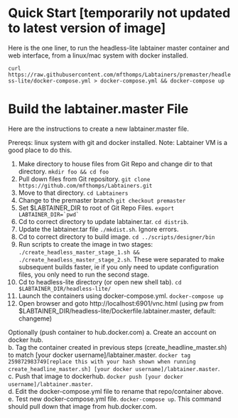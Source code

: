 # Quick Start [temporarily not updated to latest version of image]
Here is the one liner, to run the headless-lite labtainer master container and web interface, from a linux/mac system with docker installed.  

`curl https://raw.githubusercontent.com/mfthomps/Labtainers/premaster/headless-lite/docker-compose.yml > docker-compose.yml && docker-compose up`

# Build the labtainer.master File

Here are the instructions to create a new labtainer.master file.

Prereqs: linux system with git and docker installed.  Note: Labtainer VM is a good place to do this.

1. Make directory to house files from Git Repo and change dir to that directory. `mkdir foo && cd foo`
2. Pull down files from Git repository. `git clone  https://github.com/mfthomps/Labtainers.git`
3. Move to that directory.  `cd Labtainers`
4. Change to the premaster branch `git checkout premaster`
5. Set $LABTAINER_DIR to root of Git Repo Files. ``export LABTAINER_DIR=`pwd` ``
6. Cd to correct directory to update labtainer.tar. `cd distrib`.  
7. Update the labtainer.tar file `./mkdist.sh`.  Ignore errors.  
8. Cd to correct directory to build image. `cd ../scripts/designer/bin`
9. Run scripts to create the image in two stages: `./create_headless_master_stage_1.sh && ./create_headless_master_stage_2.sh`.  These were separated to make subsequent builds faster, ie if you only need to update configuration files, you only need to run the second stage.
10. Cd to headless-lite directory (or open new shell tab). `cd $LABTAINER_DIR/headless-lite/`
11. Launch the containers using docker-compose.yml. `docker-compose up`
12. Open browser and goto http://localhost:6901/vnc.html (using pw from $LABTAINER_DIR/headless-lite/Dockerfile.labtainer.master, default: changeme)

Optionally (push container to hub.docker.com)
a. Create an account on docker hub.  
b. Tag the container created in previous steps (create_headline_master.sh) to match [your docker username]/labtainer.master. `docker tag 259872983749[replace this with your hash shown when running create_headline_master.sh] [your docker username]/labtainer.master`.  
c. Push that image to dockerhub. `docker push [your docker username]/labtainer.master`.  
d. Edit the docker-compose.yml file to rename that repo/container above.  
e. Test new docker-compose.yml file. `docker-compose up`.  This command should pull down that image from hub.docker.com.


